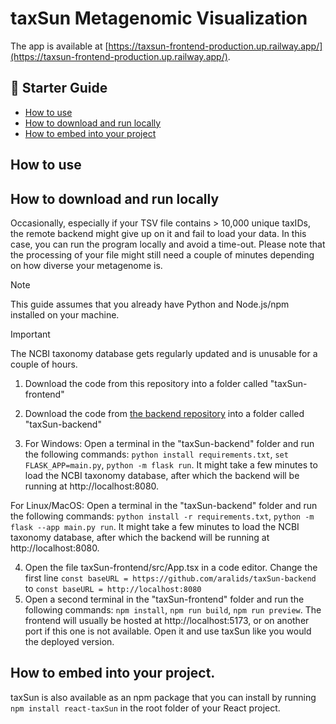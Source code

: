 # taxSun Metagenomic Visualization

The app is available at [https://taxsun-frontend-production.up.railway.app/](https://taxsun-frontend-production.up.railway.app/).

## 📃 Starter Guide

- [How to use](#how-to-use)
- [How to download and run locally](#how-to-download-and-run-locally)
- [How to embed into your project](#how-to-embed-into-your-project)

## How to use

## How to download and run locally

Occasionally, especially if your TSV file contains > 10,000 unique taxIDs, the remote backend might give up on it and fail to load your data. In this case, you can run the program locally and avoid a time-out. Please note that the processing of your file might still need a couple of minutes depending on how diverse your metagenome is.

> [!NOTE]
> This guide assumes that you already have Python and Node.js/npm installed on your machine.

> [!IMPORTANT]
> The NCBI taxonomy database gets regularly updated and is unusable for a couple of hours.

1. Download the code from this repository into a folder called "taxSun-frontend"
2. Download the code from [the backend repository](https://github.com/aralids/taxSun-backend) into a folder called "taxSun-backend"

3. For Windows:
   Open a terminal in the "taxSun-backend" folder and run the following commands: `python install requirements.txt`, `set FLASK_APP=main.py`, `python -m flask run`. It might take a few minutes to load the NCBI taxonomy database, after which the backend will be running at http://localhost:8080.

For Linux/MacOS:
Open a terminal in the "taxSun-backend" folder and run the following commands: `python install -r requirements.txt`, `python -m flask --app main.py run`. It might take a few minutes to load the NCBI taxonomy database, after which the backend will be running at http://localhost:8080.

4. Open the file taxSun-frontend/src/App.tsx in a code editor. Change the first line `const baseURL = https://github.com/aralids/taxSun-backend` to `const baseURL = http://localhost:8080`
5. Open a second terminal in the "taxSun-frontend" folder and run the following commands: `npm install`, `npm run build`, `npm run preview`. The frontend will usually be hosted at http://localhost:5173, or on another port if this one is not available. Open it and use taxSun like you would the deployed version.

## How to embed into your project.

taxSun is also available as an npm package that you can install by running `npm install react-taxSun` in the root folder of your React project.
